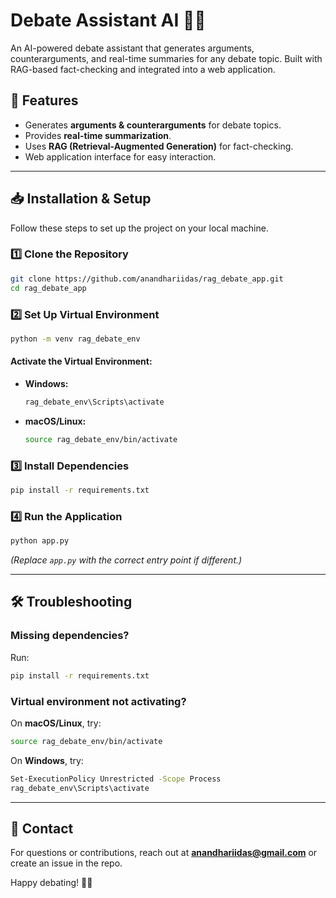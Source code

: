 # Debate Assistant AI 🎣️🤖

An AI-powered debate assistant that generates arguments, counterarguments, and real-time summaries for any debate topic. Built with RAG-based fact-checking and integrated into a web application.

## 🚀 Features
- Generates **arguments & counterarguments** for debate topics.
- Provides **real-time summarization**.
- Uses **RAG (Retrieval-Augmented Generation)** for fact-checking.
- Web application interface for easy interaction.

---

## 📥 Installation & Setup

Follow these steps to set up the project on your local machine.

### 1️⃣ Clone the Repository
```sh
git clone https://github.com/anandhariidas/rag_debate_app.git
cd rag_debate_app
```

### 2️⃣ Set Up Virtual Environment
```sh
python -m venv rag_debate_env
```

#### Activate the Virtual Environment:
- **Windows:**
  ```sh
  rag_debate_env\Scripts\activate
  ```
- **macOS/Linux:**
  ```sh
  source rag_debate_env/bin/activate
  ```

### 3️⃣ Install Dependencies
```sh
pip install -r requirements.txt
```

### 4️⃣ Run the Application
```sh
python app.py
```
*(Replace `app.py` with the correct entry point if different.)*

---

## 🛠️ Troubleshooting

### Missing dependencies?
Run:
```sh
pip install -r requirements.txt
```

### Virtual environment not activating?
On **macOS/Linux**, try:
```sh
source rag_debate_env/bin/activate
```
On **Windows**, try:
```sh
Set-ExecutionPolicy Unrestricted -Scope Process
rag_debate_env\Scripts\activate
```

---



## 📱 Contact
For questions or contributions, reach out at **anandhariidas@gmail.com** or create an issue in the repo.

Happy debating! 🎤🔥
